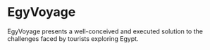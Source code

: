 # EgyVoyage
 EgyVoyage presents a well-conceived and executed solution to the challenges faced by tourists exploring Egypt.
